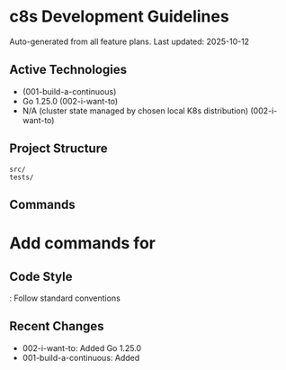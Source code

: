 # c8s Development Guidelines

Auto-generated from all feature plans. Last updated: 2025-10-12

## Active Technologies
- (001-build-a-continuous)
- Go 1.25.0 (002-i-want-to)
- N/A (cluster state managed by chosen local K8s distribution) (002-i-want-to)

## Project Structure
```
src/
tests/
```

## Commands
# Add commands for 

## Code Style
: Follow standard conventions

## Recent Changes
- 002-i-want-to: Added Go 1.25.0
- 001-build-a-continuous: Added

<!-- MANUAL ADDITIONS START -->
<!-- MANUAL ADDITIONS END -->
